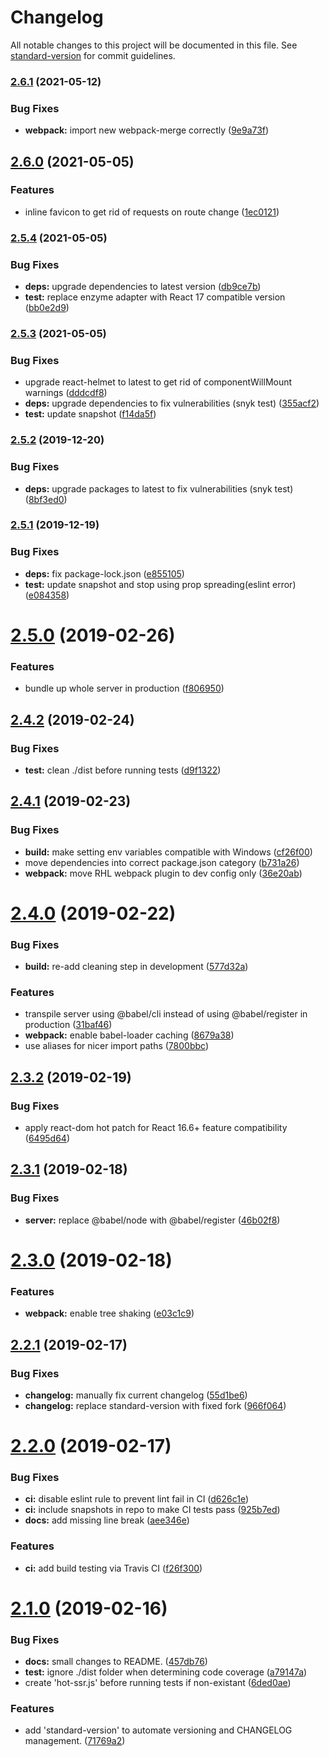# Changelog

All notable changes to this project will be documented in this file. See [standard-version](https://github.com/conventional-changelog/standard-version) for commit guidelines.

### [2.6.1](https://github.com/kimkwanka/niru/compare/v2.6.0...v2.6.1) (2021-05-12)


### Bug Fixes

* **webpack:** import new webpack-merge correctly ([9e9a73f](https://github.com/kimkwanka/niru/commit/9e9a73f9f03cdf90de7ccd6dbed3c9bfa782d806))

## [2.6.0](https://github.com/kimkwanka/niru/compare/v2.5.4...v2.6.0) (2021-05-05)


### Features

* inline favicon to get rid of requests on route change ([1ec0121](https://github.com/kimkwanka/niru/commit/1ec012197e6117e24305cc271a6ba6b9f53d8e36))

### [2.5.4](https://github.com/kimkwanka/niru/compare/v2.5.3...v2.5.4) (2021-05-05)


### Bug Fixes

* **deps:** upgrade dependencies to latest version ([db9ce7b](https://github.com/kimkwanka/niru/commit/db9ce7bc3974fddf1a82536c6c4e6b257ca13713))
* **test:** replace enzyme adapter with React 17 compatible version ([bb0e2d9](https://github.com/kimkwanka/niru/commit/bb0e2d9d75878739f1d506595a2cbd2b07d60941))

### [2.5.3](https://github.com/kimkwanka/niru/compare/v2.5.2...v2.5.3) (2021-05-05)


### Bug Fixes

* upgrade react-helmet to latest to get rid of componentWillMount warnings ([dddcdf8](https://github.com/kimkwanka/niru/commit/dddcdf88fd7a1bcae2a80b881aa20e654bdee028))
* **deps:** upgrade dependencies to fix vulnerabilities (snyk test) ([355acf2](https://github.com/kimkwanka/niru/commit/355acf2a56e68efa0d517bbf0879fb3f6f2adf3f))
* **test:** update snapshot ([f14da5f](https://github.com/kimkwanka/niru/commit/f14da5f9b439427dd1f1e2a386aa5f2bff41d667))

### [2.5.2](https://github.com/kimkwanka/niru/compare/v2.5.1...v2.5.2) (2019-12-20)


### Bug Fixes

* **deps:** upgrade packages to latest to fix vulnerabilities (snyk test) ([8bf3ed0](https://github.com/kimkwanka/niru/commit/8bf3ed0255d8f931f34d74b7b3061b4ed4f22986))

### [2.5.1](https://github.com/kimkwanka/niru/compare/v2.5.0...v2.5.1) (2019-12-19)


### Bug Fixes

* **deps:** fix package-lock.json ([e855105](https://github.com/kimkwanka/niru/commit/e855105cdbf2928fa5a8480a92026b60fe612f6a))
* **test:** update snapshot and stop using prop spreading(eslint error) ([e084358](https://github.com/kimkwanka/niru/commit/e084358cc49a35305c7bb156492c0a86286d15f7))

# [2.5.0](https://github.com/kimkwanka/niru/compare/v2.4.2...v2.5.0) (2019-02-26)


### Features

* bundle up whole server in production ([f806950](https://github.com/kimkwanka/niru/commit/f806950))



## [2.4.2](https://github.com/kimkwanka/niru/compare/v2.4.1...v2.4.2) (2019-02-24)


### Bug Fixes

* **test:** clean ./dist before running tests ([d9f1322](https://github.com/kimkwanka/niru/commit/d9f1322))



## [2.4.1](https://github.com/kimkwanka/niru/compare/v2.4.0...v2.4.1) (2019-02-23)


### Bug Fixes

* **build:** make setting env variables compatible with Windows ([cf26f00](https://github.com/kimkwanka/niru/commit/cf26f00))
* move dependencies into correct package.json category ([b731a26](https://github.com/kimkwanka/niru/commit/b731a26))
* **webpack:** move RHL webpack plugin to dev config only ([36e20ab](https://github.com/kimkwanka/niru/commit/36e20ab))



# [2.4.0](https://github.com/kimkwanka/niru/compare/v2.3.2...v2.4.0) (2019-02-22)


### Bug Fixes

* **build:** re-add cleaning step in development ([577d32a](https://github.com/kimkwanka/niru/commit/577d32a))


### Features

* transpile server using @babel/cli instead of using @babel/register in production ([31baf46](https://github.com/kimkwanka/niru/commit/31baf46))
* **webpack:** enable babel-loader caching ([8679a38](https://github.com/kimkwanka/niru/commit/8679a38))
* use aliases for nicer import paths ([7800bbc](https://github.com/kimkwanka/niru/commit/7800bbc))



## [2.3.2](https://github.com/kimkwanka/niru/compare/v2.3.1...v2.3.2) (2019-02-19)


### Bug Fixes

* apply react-dom hot patch for React 16.6+ feature compatibility ([6495d64](https://github.com/kimkwanka/niru/commit/6495d64))



## [2.3.1](https://github.com/kimkwanka/niru/compare/v2.3.0...v2.3.1) (2019-02-18)


### Bug Fixes

* **server:** replace @babel/node with @babel/register ([46b02f8](https://github.com/kimkwanka/niru/commit/46b02f8))



# [2.3.0](https://github.com/kimkwanka/niru/compare/v2.2.1...v2.3.0) (2019-02-18)


### Features

* **webpack:** enable tree shaking ([e03c1c9](https://github.com/kimkwanka/niru/commit/e03c1c9))



## [2.2.1](https://github.com/kimkwanka/niru/compare/v2.2.0...v2.2.1) (2019-02-17)


### Bug Fixes

* **changelog:** manually fix current changelog ([55d1be6](https://github.com/kimkwanka/niru/commit/55d1be6))
* **changelog:** replace standard-version with fixed fork ([966f064](https://github.com/kimkwanka/niru/commit/966f064))



# [2.2.0](https://github.com/kimkwanka/niru/compare/v2.1.0...v2.2.0) (2019-02-17)


### Bug Fixes

* **ci:** disable eslint rule to prevent lint fail in CI ([d626c1e](https://github.com/kimkwanka/niru/commit/d626c1e))
* **ci:** include snapshots in repo to make CI tests pass ([925b7ed](https://github.com/kimkwanka/niru/commit/925b7ed))
* **docs:** add missing line break ([aee346e](https://github.com/kimkwanka/niru/commit/aee346e))


### Features

* **ci:** add build testing via Travis CI ([f26f300](https://github.com/kimkwanka/niru/commit/f26f300))



# [2.1.0](https://github.com/kimkwanka/niru/compare/2.0.0...v2.1.0) (2019-02-16)


### Bug Fixes

* **docs:** small changes to README. ([457db76](https://github.com/kimkwanka/niru/commit/457db76))
* **test:** ignore ./dist folder when determining code coverage ([a79147a](https://github.com/kimkwanka/niru/commit/a79147a))
* create 'hot-ssr.js' before running tests if non-existant ([6ded0ae](https://github.com/kimkwanka/niru/commit/6ded0ae))


### Features

* add 'standard-version' to automate versioning and CHANGELOG management. ([71769a2](https://github.com/kimkwanka/niru/commit/71769a2))
